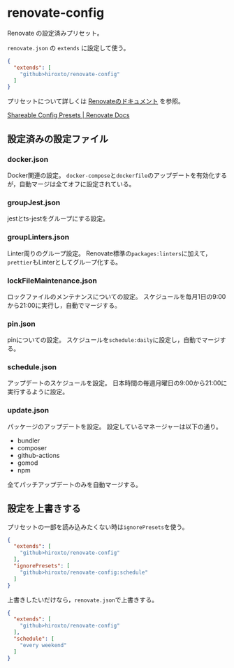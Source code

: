 # renovate-config

Renovate の設定済みプリセット。

`renovate.json` の `extends` に設定して使う。

```json
{
  "extends": [
    "github>hiroxto/renovate-config"
  ]
}
```

プリセットについて詳しくは [Renovateのドキュメント](https://docs.renovatebot.com/config-presets/) を参照。

[Shareable Config Presets | Renovate Docs](https://docs.renovatebot.com/config-presets/)

## 設定済みの設定ファイル

### docker.json

Docker関連の設定。
`docker-compose`と`dockerfile`のアップデートを有効化するが，自動マージは全てオフに設定されている。

### groupJest.json

jestとts-jestをグループにする設定。

### groupLinters.json

Linter周りのグループ設定。
Renovate標準の`packages:linters`に加えて，`prettier`もLinterとしてグループ化する。

### lockFileMaintenance.json

ロックファイルのメンテナンスについての設定。
スケジュールを毎月1日の9:00から21:00に実行し，自動でマージする。

### pin.json

pinについての設定。
スケジュールを`schedule:daily`に設定し，自動でマージする。

### schedule.json

アップデートのスケジュールを設定。
日本時間の毎週月曜日の9:00から21:00に実行するように設定。

### update.json

パッケージのアップデートを設定。
設定しているマネージャーは以下の通り。

- bundler
- composer
- github-actions
- gomod
- npm

全てパッチアップデートのみを自動マージする。

## 設定を上書きする

プリセットの一部を読み込みたくない時は`ignorePresets`を使う。

```json
{
  "extends": [
    "github>hiroxto/renovate-config"
  ],
  "ignorePresets": [
    "github>hiroxto/renovate-config:schedule"
  ]
}
```

上書きしたいだけなら，`renovate.json`で上書きする。

```json
{
  "extends": [
    "github>hiroxto/renovate-config"
  ],
  "schedule": [
    "every weekend"
  ]
}
```
